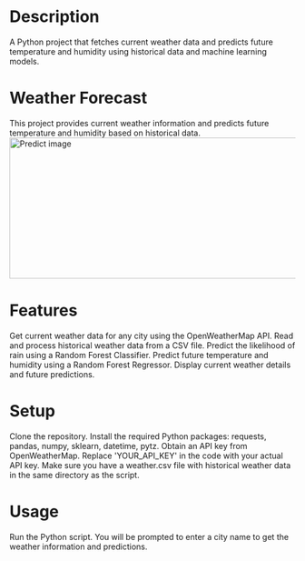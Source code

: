 # Description 
A Python project that fetches current weather data and predicts future temperature and humidity using historical data and machine learning models.
# Weather Forecast
This project provides current weather information and predicts future temperature and humidity based on historical data.
<img width="685" height="248" alt="Predict image" src="https://github.com/user-attachments/assets/4095451b-e5b4-4298-8ed0-3913a8401d8d" />


# Features
Get current weather data for any city using the OpenWeatherMap API.
Read and process historical weather data from a CSV file.
Predict the likelihood of rain using a Random Forest Classifier.
Predict future temperature and humidity using a Random Forest Regressor.
Display current weather details and future predictions.
# Setup
Clone the repository.
Install the required Python packages: requests, pandas, numpy, sklearn, datetime, pytz.
Obtain an API key from OpenWeatherMap.
Replace 'YOUR_API_KEY' in the code with your actual API key.
Make sure you have a weather.csv file with historical weather data in the same directory as the script.
# Usage
Run the Python script. You will be prompted to enter a city name to get the weather information and predictions.
